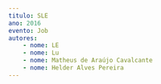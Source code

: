 ```yaml
---
titulo: SLE
ano: 2016
evento: Job
autores:
    - nome: LE
    - nome: Lu
    - nome: Matheus de Araújo Cavalcante
    - nome: Helder Alves Pereira
---
```

